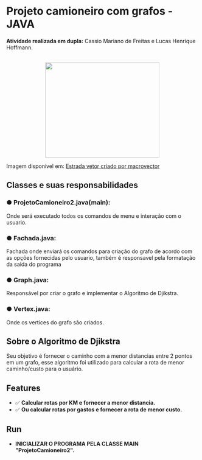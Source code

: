 <h1>Projeto camioneiro com grafos - JAVA</h1>
<strong>Atividade realizada em dupla:</strong> Cassio Mariano de Freitas e Lucas Henrique Hoffmann.
<br>
<br>
<p align="center">
    <img src="https://image.freepik.com/vetores-gratis/caminhao-de-entrega-com-uma-grande-caixa_1284-44424.jpg" width = "300px" height = "250px" >
    <p>Imagem disponivel em: <a href="https://br.freepik.com/fotos-vetores-gratis/estrada">Estrada vetor criado por macrovector</a></p>
</p>

<h2>Classes e suas responsabilidades</h2>
<h3><b>● ProjetoCamioneiro2.java(main): </b></h3>
<p>Onde será executado todos os comandos de menu e interação com o usuario.</p>
<h3><b>● Fachada.java:</b></h3>
<p>Fachada onde enviará os comandos para criação do grafo de acordo com as opções fornecidas pelo usuario, também é responsavel pela formatação da saída do programa</p>
<h3><b>● Graph.java:</b></h3>
<p>Responsável por criar o grafo e implementar o Algoritmo de Djikstra.</p>
<h3><b>● Vertex.java:</b></h3>
<p>Onde os vertices do grafo são criados.</p>


<h2>Sobre o Algoritmo de Djikstra</h2>
<p>Seu objetivo é fornecer o caminho com a menor distancias entre 2 pontos em um grafo, esse algoritmo foi utilizado para calcular a rota de menor caminho/custo para o usuário.</p>

## Features
- ✅ **Calcular rotas por KM e fornecer a menor distancia.**
- ✅ **Ou calcular rotas por gastos e fornecer a rota de menor custo.**

## Run

- **INICIALIZAR O PROGRAMA PELA CLASSE MAIN "ProjetoCamioneiro2".**
